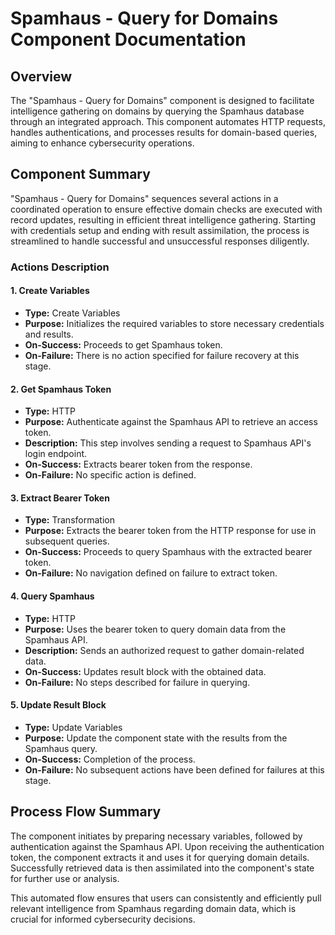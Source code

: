 # Spamhaus - Query for Domains Component Documentation

## Overview

The "Spamhaus - Query for Domains" component is designed to facilitate intelligence gathering on domains by querying the Spamhaus database through an integrated approach. This component automates HTTP requests, handles authentications, and processes results for domain-based queries, aiming to enhance cybersecurity operations.

## Component Summary

"Spamhaus - Query for Domains" sequences several actions in a coordinated operation to ensure effective domain checks are executed with record updates, resulting in efficient threat intelligence gathering. Starting with credentials setup and ending with result assimilation, the process is streamlined to handle successful and unsuccessful responses diligently.

### Actions Description

#### 1. Create Variables
- **Type:** Create Variables
- **Purpose:** Initializes the required variables to store necessary credentials and results.
- **On-Success:** Proceeds to get Spamhaus token.
- **On-Failure:** There is no action specified for failure recovery at this stage.

#### 2. Get Spamhaus Token
- **Type:** HTTP
- **Purpose:** Authenticate against the Spamhaus API to retrieve an access token.
- **Description:** This step involves sending a request to Spamhaus API's login endpoint.
- **On-Success:** Extracts bearer token from the response.
- **On-Failure:** No specific action is defined.

#### 3. Extract Bearer Token
- **Type:** Transformation
- **Purpose:** Extracts the bearer token from the HTTP response for use in subsequent queries.
- **On-Success:** Proceeds to query Spamhaus with the extracted bearer token.
- **On-Failure:** No navigation defined on failure to extract token.

#### 4. Query Spamhaus
- **Type:** HTTP
- **Purpose:** Uses the bearer token to query domain data from the Spamhaus API.
- **Description:** Sends an authorized request to gather domain-related data.
- **On-Success:** Updates result block with the obtained data.
- **On-Failure:** No steps described for failure in querying.

#### 5. Update Result Block
- **Type:** Update Variables
- **Purpose:** Update the component state with the results from the Spamhaus query.
- **On-Success:** Completion of the process.
- **On-Failure:** No subsequent actions have been defined for failures at this stage.

## Process Flow Summary

The component initiates by preparing necessary variables, followed by authentication against the Spamhaus API. Upon receiving the authentication token, the component extracts it and uses it for querying domain details. Successfully retrieved data is then assimilated into the component's state for further use or analysis.

This automated flow ensures that users can consistently and efficiently pull relevant intelligence from Spamhaus regarding domain data, which is crucial for informed cybersecurity decisions.


